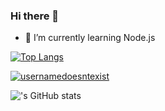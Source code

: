 ### Hi there 👋

- 🌱 I’m currently learning Node.js

[![Top Langs](https://github-readme-stats.vercel.app/api/top-langs/?username=usernamedoesntexist)](https://github.com/anuraghazra/github-readme-stats)
<br>
<p><a href="https://github.com/ryo-ma/github-profile-trophy"><img src="https://github-profile-trophy.vercel.app/?username=usernamedoesntexist&row=2&column=4&margin-w=15&margin-h=15&theme=dracula&no-bg=true&no-frame=true" alt="usernamedoesntexist" /></a></p>

!['s GitHub stats](https://github-readme-stats.vercel.app/api?username=usernamedoesntexist&show_icons=true&theme=radical)


